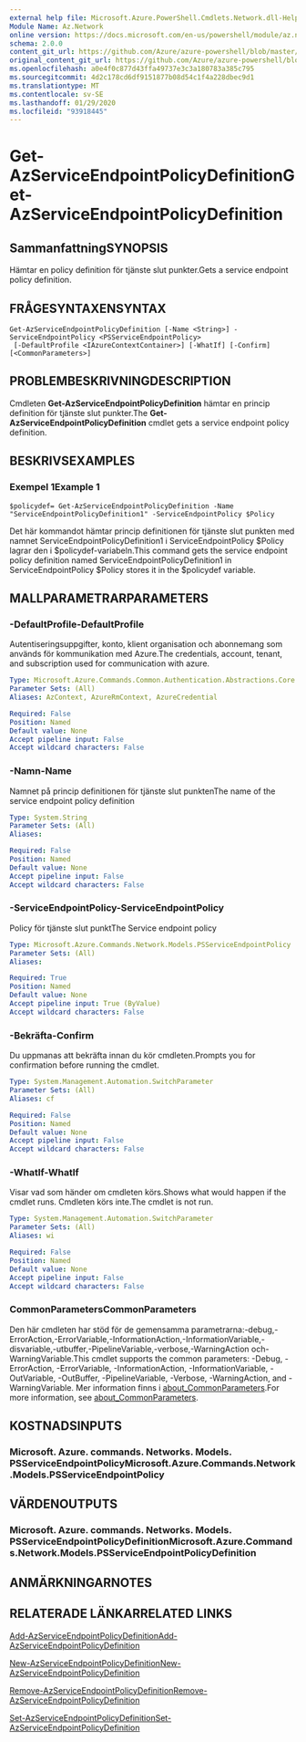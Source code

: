 ```yaml
---
external help file: Microsoft.Azure.PowerShell.Cmdlets.Network.dll-Help.xml
Module Name: Az.Network
online version: https://docs.microsoft.com/en-us/powershell/module/az.network/get-azserviceendpointpolicydefinition
schema: 2.0.0
content_git_url: https://github.com/Azure/azure-powershell/blob/master/src/Network/Network/help/Get-AzServiceEndpointPolicyDefinition.md
original_content_git_url: https://github.com/Azure/azure-powershell/blob/master/src/Network/Network/help/Get-AzServiceEndpointPolicyDefinition.md
ms.openlocfilehash: a0e4f0c877d43ffa49737e3c3a180783a385c795
ms.sourcegitcommit: 4d2c178cd6df9151877b08d54c1f4a228dbec9d1
ms.translationtype: MT
ms.contentlocale: sv-SE
ms.lasthandoff: 01/29/2020
ms.locfileid: "93918445"
---
```

# <span data-ttu-id="75f95-101">Get-AzServiceEndpointPolicyDefinition</span><span class="sxs-lookup"><span data-stu-id="75f95-101">Get-AzServiceEndpointPolicyDefinition</span></span>

## <span data-ttu-id="75f95-102">Sammanfattning</span><span class="sxs-lookup"><span data-stu-id="75f95-102">SYNOPSIS</span></span>
<span data-ttu-id="75f95-103">Hämtar en policy definition för tjänste slut punkter.</span><span class="sxs-lookup"><span data-stu-id="75f95-103">Gets a service endpoint policy definition.</span></span>

## <span data-ttu-id="75f95-104">FRÅGESYNTAXEN</span><span class="sxs-lookup"><span data-stu-id="75f95-104">SYNTAX</span></span>

```
Get-AzServiceEndpointPolicyDefinition [-Name <String>] -ServiceEndpointPolicy <PSServiceEndpointPolicy>
 [-DefaultProfile <IAzureContextContainer>] [-WhatIf] [-Confirm] [<CommonParameters>]
```

## <span data-ttu-id="75f95-105">PROBLEMBESKRIVNING</span><span class="sxs-lookup"><span data-stu-id="75f95-105">DESCRIPTION</span></span>
<span data-ttu-id="75f95-106">Cmdleten **Get-AzServiceEndpointPolicyDefinition** hämtar en princip definition för tjänste slut punkter.</span><span class="sxs-lookup"><span data-stu-id="75f95-106">The **Get-AzServiceEndpointPolicyDefinition** cmdlet gets a service endpoint policy definition.</span></span>

## <span data-ttu-id="75f95-107">BESKRIVS</span><span class="sxs-lookup"><span data-stu-id="75f95-107">EXAMPLES</span></span>

### <span data-ttu-id="75f95-108">Exempel 1</span><span class="sxs-lookup"><span data-stu-id="75f95-108">Example 1</span></span>
```
$policydef= Get-AzServiceEndpointPolicyDefinition -Name "ServiceEndpointPolicyDefinition1" -ServiceEndpointPolicy $Policy
```

<span data-ttu-id="75f95-109">Det här kommandot hämtar princip definitionen för tjänste slut punkten med namnet ServiceEndpointPolicyDefinition1 i ServiceEndpointPolicy $Policy lagrar den i $policydef-variabeln.</span><span class="sxs-lookup"><span data-stu-id="75f95-109">This command gets the service endpoint policy definition named ServiceEndpointPolicyDefinition1 in ServiceEndpointPolicy $Policy stores it in the $policydef variable.</span></span>

## <span data-ttu-id="75f95-110">MALLPARAMETRAR</span><span class="sxs-lookup"><span data-stu-id="75f95-110">PARAMETERS</span></span>

### <span data-ttu-id="75f95-111">-DefaultProfile</span><span class="sxs-lookup"><span data-stu-id="75f95-111">-DefaultProfile</span></span>
<span data-ttu-id="75f95-112">Autentiseringsuppgifter, konto, klient organisation och abonnemang som används för kommunikation med Azure.</span><span class="sxs-lookup"><span data-stu-id="75f95-112">The credentials, account, tenant, and subscription used for communication with azure.</span></span>

```yaml
Type: Microsoft.Azure.Commands.Common.Authentication.Abstractions.Core.IAzureContextContainer
Parameter Sets: (All)
Aliases: AzContext, AzureRmContext, AzureCredential

Required: False
Position: Named
Default value: None
Accept pipeline input: False
Accept wildcard characters: False
```

### <span data-ttu-id="75f95-113">-Namn</span><span class="sxs-lookup"><span data-stu-id="75f95-113">-Name</span></span>
<span data-ttu-id="75f95-114">Namnet på princip definitionen för tjänste slut punkten</span><span class="sxs-lookup"><span data-stu-id="75f95-114">The name of the service endpoint policy definition</span></span>

```yaml
Type: System.String
Parameter Sets: (All)
Aliases:

Required: False
Position: Named
Default value: None
Accept pipeline input: False
Accept wildcard characters: False
```

### <span data-ttu-id="75f95-115">-ServiceEndpointPolicy</span><span class="sxs-lookup"><span data-stu-id="75f95-115">-ServiceEndpointPolicy</span></span>
<span data-ttu-id="75f95-116">Policy för tjänste slut punkt</span><span class="sxs-lookup"><span data-stu-id="75f95-116">The Service endpoint policy</span></span>

```yaml
Type: Microsoft.Azure.Commands.Network.Models.PSServiceEndpointPolicy
Parameter Sets: (All)
Aliases:

Required: True
Position: Named
Default value: None
Accept pipeline input: True (ByValue)
Accept wildcard characters: False
```

### <span data-ttu-id="75f95-117">-Bekräfta</span><span class="sxs-lookup"><span data-stu-id="75f95-117">-Confirm</span></span>
<span data-ttu-id="75f95-118">Du uppmanas att bekräfta innan du kör cmdleten.</span><span class="sxs-lookup"><span data-stu-id="75f95-118">Prompts you for confirmation before running the cmdlet.</span></span>

```yaml
Type: System.Management.Automation.SwitchParameter
Parameter Sets: (All)
Aliases: cf

Required: False
Position: Named
Default value: None
Accept pipeline input: False
Accept wildcard characters: False
```

### <span data-ttu-id="75f95-119">-WhatIf</span><span class="sxs-lookup"><span data-stu-id="75f95-119">-WhatIf</span></span>
<span data-ttu-id="75f95-120">Visar vad som händer om cmdleten körs.</span><span class="sxs-lookup"><span data-stu-id="75f95-120">Shows what would happen if the cmdlet runs.</span></span> <span data-ttu-id="75f95-121">Cmdleten körs inte.</span><span class="sxs-lookup"><span data-stu-id="75f95-121">The cmdlet is not run.</span></span>

```yaml
Type: System.Management.Automation.SwitchParameter
Parameter Sets: (All)
Aliases: wi

Required: False
Position: Named
Default value: None
Accept pipeline input: False
Accept wildcard characters: False
```

### <span data-ttu-id="75f95-122">CommonParameters</span><span class="sxs-lookup"><span data-stu-id="75f95-122">CommonParameters</span></span>
<span data-ttu-id="75f95-123">Den här cmdleten har stöd för de gemensamma parametrarna:-debug,-ErrorAction,-ErrorVariable,-InformationAction,-InformationVariable,-disvariable,-utbuffer,-PipelineVariable,-verbose,-WarningAction och-WarningVariable.</span><span class="sxs-lookup"><span data-stu-id="75f95-123">This cmdlet supports the common parameters: -Debug, -ErrorAction, -ErrorVariable, -InformationAction, -InformationVariable, -OutVariable, -OutBuffer, -PipelineVariable, -Verbose, -WarningAction, and -WarningVariable.</span></span> <span data-ttu-id="75f95-124">Mer information finns i [about_CommonParameters](https://go.microsoft.com/fwlink/?LinkID=113216).</span><span class="sxs-lookup"><span data-stu-id="75f95-124">For more information, see [about_CommonParameters](https://go.microsoft.com/fwlink/?LinkID=113216).</span></span>

## <span data-ttu-id="75f95-125">KOSTNADS</span><span class="sxs-lookup"><span data-stu-id="75f95-125">INPUTS</span></span>

### <span data-ttu-id="75f95-126">Microsoft. Azure. commands. Networks. Models. PSServiceEndpointPolicy</span><span class="sxs-lookup"><span data-stu-id="75f95-126">Microsoft.Azure.Commands.Network.Models.PSServiceEndpointPolicy</span></span>

## <span data-ttu-id="75f95-127">VÄRDEN</span><span class="sxs-lookup"><span data-stu-id="75f95-127">OUTPUTS</span></span>

### <span data-ttu-id="75f95-128">Microsoft. Azure. commands. Networks. Models. PSServiceEndpointPolicyDefinition</span><span class="sxs-lookup"><span data-stu-id="75f95-128">Microsoft.Azure.Commands.Network.Models.PSServiceEndpointPolicyDefinition</span></span>

## <span data-ttu-id="75f95-129">ANMÄRKNINGAR</span><span class="sxs-lookup"><span data-stu-id="75f95-129">NOTES</span></span>

## <span data-ttu-id="75f95-130">RELATERADE LÄNKAR</span><span class="sxs-lookup"><span data-stu-id="75f95-130">RELATED LINKS</span></span>

[<span data-ttu-id="75f95-131">Add-AzServiceEndpointPolicyDefinition</span><span class="sxs-lookup"><span data-stu-id="75f95-131">Add-AzServiceEndpointPolicyDefinition</span></span>](./Add-AzServiceEndpointPolicyDefinition.md)

[<span data-ttu-id="75f95-132">New-AzServiceEndpointPolicyDefinition</span><span class="sxs-lookup"><span data-stu-id="75f95-132">New-AzServiceEndpointPolicyDefinition</span></span>](./New-AzServiceEndpointPolicyDefinition.md)

[<span data-ttu-id="75f95-133">Remove-AzServiceEndpointPolicyDefinition</span><span class="sxs-lookup"><span data-stu-id="75f95-133">Remove-AzServiceEndpointPolicyDefinition</span></span>](./Remove-AzServiceEndpointPolicyDefinition.md)

[<span data-ttu-id="75f95-134">Set-AzServiceEndpointPolicyDefinition</span><span class="sxs-lookup"><span data-stu-id="75f95-134">Set-AzServiceEndpointPolicyDefinition</span></span>](./Set-AzServiceEndpointPolicyDefinition.md)
